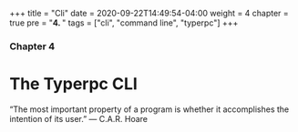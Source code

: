 +++
title = "Cli"
date = 2020-09-22T14:49:54-04:00
weight = 4
chapter = true
pre = "<b>4. </b>"
tags = ["cli", "command line", "typerpc"]
+++

### Chapter 4

# The Typerpc CLI

“The most important property of a program is whether it accomplishes the intention of its user.”
― C.A.R. Hoare 
